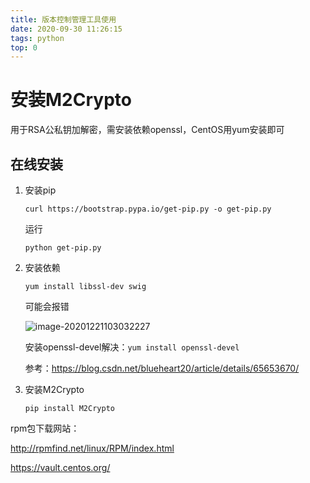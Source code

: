 ```yaml
---
title: 版本控制管理工具使用
date: 2020-09-30 11:26:15
tags: python
top: 0
---
```


# 安装M2Crypto

用于RSA公私钥加解密，需安装依赖openssl，CentOS用yum安装即可

## 在线安装

1. 安装pip

   `curl https://bootstrap.pypa.io/get-pip.py -o get-pip.py`

   运行

   `python get-pip.py`

   <!-- more -->

2. 安装依赖

   `yum install libssl-dev swig`

   可能会报错

   ![image-20201221103032227](https://tupian-1300728887.cos.ap-chengdu.myqcloud.com/error_no_openssl.png)

   安装openssl-devel解决：`yum install openssl-devel`

   参考：https://blog.csdn.net/blueheart20/article/details/65653670/

3. 安装M2Crypto

   `pip install M2Crypto`



rpm包下载网站：

http://rpmfind.net/linux/RPM/index.html

https://vault.centos.org/